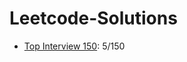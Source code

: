 # Leetcode-Solutions

- [Top Interview 150](https://leetcode.com/studyplan/top-interview-150/): 5/150

